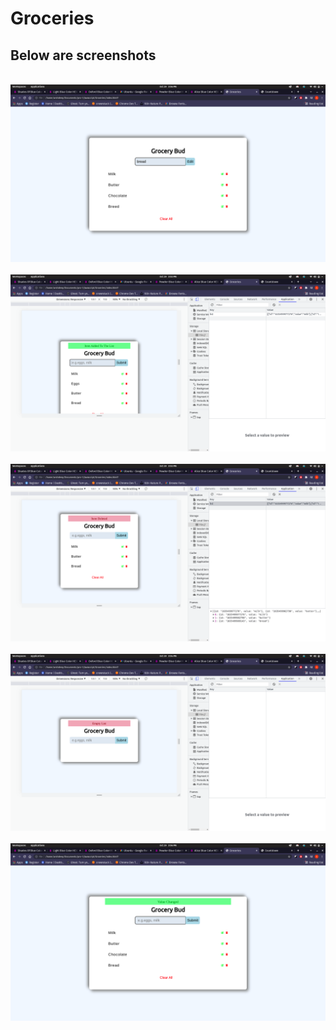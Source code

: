 # Groceries

## Below are screenshots

<br>

<img src="./images/ss1.png">

<br>

<br>

<img src="./images/ss2.png">

<br>

<br>

<img src="./images/ss3.png">

<br>

<br>

<img src="./images/ss4.png">

<br>

<br>

<img src="./images/ss5.png">

<br>

